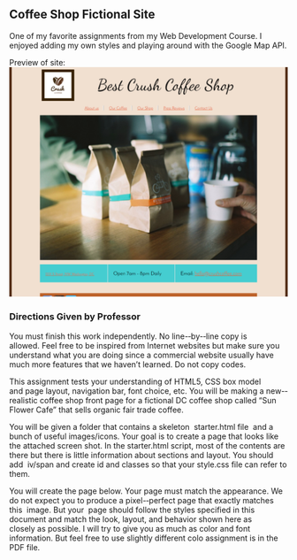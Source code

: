 ## Coffee Shop Fictional Site
One of my favorite assignments from my Web Development Course. I enjoyed adding my own styles and playing around with the Google Map API.

Preview of site:
![Preview - Landing Page](Coffee_Shop_landing_Page.png)

### Directions Given by Professor
You	must finish this work independently. No line-­‐by-­‐line copy is allowed. Feel free to be inspired from Internet websites but make sure you understand what you are doing since a commercial website usually have much more features that we haven’t learned. Do not copy codes. 

This assignment tests your understanding of HTML5, CSS box model and page layout, navigation bar, font choice, etc. You will be making a new-­‐realistic coffee shop front page for a fictional DC coffee shop called “Sun Flower Cafe” that sells organic fair trade coffee. 

You will be given a folder that contains a skeleton  starter.html file  and a bunch of useful images/icons. Your goal is to create a page that looks like the attached screen shot. In the starter.html script, most of the contents are there but there is little information about sections and layout. You should add  iv/span and create id and classes so that your style.css file can refer to them. 

You will create the page below. Your page must match the appearance. We do not expect you to produce a pixel-­‐perfect page that exactly matches this  image. But  your  page should follow the styles specified in this document and match the look, layout, and behavior shown here as closely as possible. I will try to give you as much as color and font information. But feel free to use slightly different colo assignment is in the PDF file.

